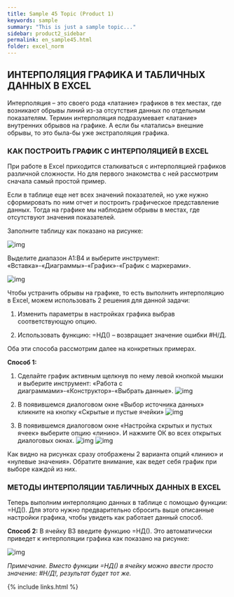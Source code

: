 ```yaml
---
title: Sample 45 Topic (Product 1)
keywords: sample
summary: "This is just a sample topic..."
sidebar: product2_sidebar
permalink: en_sample45.html
folder: excel_norm
---
```


## ИНТЕРПОЛЯЦИЯ ГРАФИКА И ТАБЛИЧНЫХ ДАННЫХ В EXCEL

Интерполяция – это своего рода «латание» графиков в тех местах, где возникают обрывы линий из-за отсутствия данных по отдельным показателям. Термин интерполяция подразумевает «латание» внутренних обрывов на графике. А если бы «латались» внешние обрывы, то это была-бы уже экстраполяция графика.

### КАК ПОСТРОИТЬ ГРАФИК С ИНТЕРПОЛЯЦИЕЙ В EXCEL

При работе в Excel приходится сталкиваться с интерполяцией графиков различной сложности. Но для первого знакомства с ней рассмотрим сначала самый простой пример.

Если в таблице еще нет всех значений показателей, но уже нужно сформировать по ним отчет и построить графическое представление данных. Тогда на графике мы наблюдаем обрывы в местах, где отсутствуют значения показателей.

Заполните таблицу как показано на рисунке:

![img](/images/img.png)

Выделите диапазон A1:B4 и выберите инструмент: «Вставка»-«Диаграммы»-«График»-«График с маркерами».

![img](/images/img.png)

Чтобы устранить обрывы на графике, то есть выполнить интерполяцию в Excel, можем использовать 2 решения для данной задачи:

1. Изменить параметры в настройках графика выбрав соответствующую опцию.

2. Использовать функцию: =НД() – возвращает значение ошибки #Н/Д.

Оба эти способа рассмотрим далее на конкретных примерах.

**Способ 1:**

1. Сделайте график активным щелкнув по нему левой кнопкой мышки и выберите инструмент: «Работа с диаграммами»-«Конструктор»-«Выбрать данные».
        ![img](/images/img.png)

2. В появившемся диалоговом окне «Выбор источника данных» кликните на кнопку «Скрытые и пустые ячейки»
        ![img](/images/img.png)

3. В появившемся диалоговом окне «Настройка скрытых и пустых ячеек» выберите опцию «линию». И нажмите ОК во всех открытых диалоговых окнах.
        ![img](/images/img.png)
        ![img](/images/img.png)

Как видно на рисунках сразу отображены 2 варианта опций «линию» и «нулевые значения». Обратите внимание, как ведет себя график при выборе каждой из них.

### МЕТОДЫ ИНТЕРПОЛЯЦИИ ТАБЛИЧНЫХ ДАННЫХ В EXCEL

Теперь выполним интерполяцию данных в таблице с помощью функции: =НД(). Для этого нужно предварительно сбросить выше описанные настройки графика, чтобы увидеть как работает данный способ.

**Способ 2:** В ячейку B3 введите функцию =НД(). Это автоматически приведет к интерполяции графика как показано на рисунке:

![img](/images/img.png)

_Примечание. Вместо функции =НД() в ячейку можно ввести просто значение: #Н/Д!, результат будет тот же._

{% include links.html %}